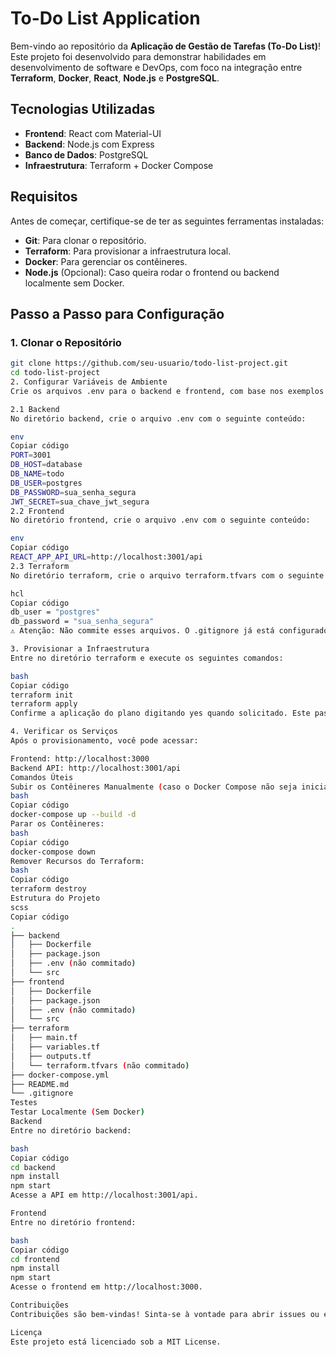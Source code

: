 # To-Do List Application

Bem-vindo ao repositório da **Aplicação de Gestão de Tarefas (To-Do List)**! Este projeto foi desenvolvido para demonstrar habilidades em desenvolvimento de software e DevOps, com foco na integração entre **Terraform**, **Docker**, **React**, **Node.js** e **PostgreSQL**.

## Tecnologias Utilizadas

- **Frontend**: React com Material-UI
- **Backend**: Node.js com Express
- **Banco de Dados**: PostgreSQL
- **Infraestrutura**: Terraform + Docker Compose

## Requisitos

Antes de começar, certifique-se de ter as seguintes ferramentas instaladas:

- **Git**: Para clonar o repositório.
- **Terraform**: Para provisionar a infraestrutura local.
- **Docker**: Para gerenciar os contêineres.
- **Node.js** (Opcional): Caso queira rodar o frontend ou backend localmente sem Docker.

## Passo a Passo para Configuração

### 1. Clonar o Repositório

```bash
git clone https://github.com/seu-usuario/todo-list-project.git
cd todo-list-project
2. Configurar Variáveis de Ambiente
Crie os arquivos .env para o backend e frontend, com base nos exemplos fornecidos.

2.1 Backend
No diretório backend, crie o arquivo .env com o seguinte conteúdo:

env
Copiar código
PORT=3001
DB_HOST=database
DB_NAME=todo
DB_USER=postgres
DB_PASSWORD=sua_senha_segura
JWT_SECRET=sua_chave_jwt_segura
2.2 Frontend
No diretório frontend, crie o arquivo .env com o seguinte conteúdo:

env
Copiar código
REACT_APP_API_URL=http://localhost:3001/api
2.3 Terraform
No diretório terraform, crie o arquivo terraform.tfvars com o seguinte conteúdo:

hcl
Copiar código
db_user = "postgres"
db_password = "sua_senha_segura"
⚠️ Atenção: Não commite esses arquivos. O .gitignore já está configurado para evitar isso.

3. Provisionar a Infraestrutura
Entre no diretório terraform e execute os seguintes comandos:

bash
Copiar código
terraform init
terraform apply
Confirme a aplicação do plano digitando yes quando solicitado. Este passo criará a infraestrutura local e iniciará automaticamente os serviços com o Docker Compose.

4. Verificar os Serviços
Após o provisionamento, você pode acessar:

Frontend: http://localhost:3000
Backend API: http://localhost:3001/api
Comandos Úteis
Subir os Contêineres Manualmente (caso o Docker Compose não seja iniciado automaticamente):
bash
Copiar código
docker-compose up --build -d
Parar os Contêineres:
bash
Copiar código
docker-compose down
Remover Recursos do Terraform:
bash
Copiar código
terraform destroy
Estrutura do Projeto
scss
Copiar código
.
├── backend
│   ├── Dockerfile
│   ├── package.json
│   ├── .env (não commitado)
│   └── src
├── frontend
│   ├── Dockerfile
│   ├── package.json
│   ├── .env (não commitado)
│   └── src
├── terraform
│   ├── main.tf
│   ├── variables.tf
│   ├── outputs.tf
│   └── terraform.tfvars (não commitado)
├── docker-compose.yml
├── README.md
└── .gitignore
Testes
Testar Localmente (Sem Docker)
Backend
Entre no diretório backend:

bash
Copiar código
cd backend
npm install
npm start
Acesse a API em http://localhost:3001/api.

Frontend
Entre no diretório frontend:

bash
Copiar código
cd frontend
npm install
npm start
Acesse o frontend em http://localhost:3000.

Contribuições
Contribuições são bem-vindas! Sinta-se à vontade para abrir issues ou enviar pull requests.

Licença
Este projeto está licenciado sob a MIT License.
